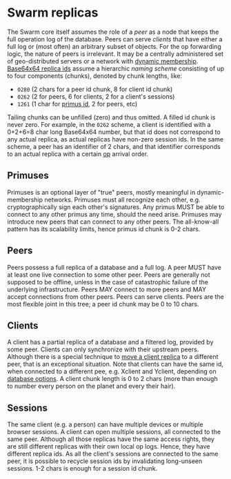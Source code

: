# Swarm replicas

The Swarm core itself assumes the role of a *peer* as a node that keeps the full operation log of the database.
Peers can serve *clients* that have either a full log or (most often) an arbitrary subset of objects.
For the op forwarding logic, the nature of peers is irrelevant.
It may be a centrally administered set of geo-distributed servers or a network with [dynamic membership](peerage.md).
[Base64x64 replica ids](stamp.md) assume a hierarchic *naming scheme* consisting of up to four components (chunks), denoted by chunk lengths, like:
* `0280` (2 chars for a peer id chunk, 8 for client id chunk)
* `0262` (2 for peers, 6 for clients, 2 for a client's sessions)
* `1261` (1 char for [primus id](peerage.md), 2 for peers, etc)

Tailing chunks can be unfilled (zero) and thus omitted.
A filled id chunk is never zero.
For example, in the `0262` scheme, a client is identified with a 0+2+6=8 char long Base64x64 number, but that id does not correspond to any actual replica, as actual replicas have non-zero session ids.
In the same scheme, a peer has an identifier of 2 chars, and that identifier corresponds to an actual replica with a certain [op](op.md) arrival order.

## Primuses

Primuses is an optional layer of "true" peers, mostly meaningful in dynamic-membership networks.
Primuses must all recognize each other, e.g. cryptographically sign each other's signatures.
Any primus MUST be able to connect to any other primus any time, should the need arise.
Primuses may introduce new peers that can connect to any other peers.
The all-know-all pattern has its scalability limits, hence primus id chunk is 0-2 chars.

## Peers

Peers possess a full replica of a database and a full log.
A peer MUST have at least one live connection to some other peer.
Peers are generally not supposed to be offline, unless in the case of catastrophic failure of the underlying infrastructure.
Peers MAY connect to more peers and MAY accept connections from other peers.
Peers can serve clients.
Peers are the most flexible joint in this tree; a peer id chunk may be 0 to 10 chars.

## Clients

A client has a partial replica of a database and a filtered log, provided by some peer.
Clients can only synchronize with their upstream peers.
Although there is a special technique to [move a client replica](handover.md) to a different peer, that is an exceptional situation.
Note that clients can have the same id, when connected to a different pee, e.g. Xclient and Yclient, depending on [database options](options.md).
A client chunk length is 0 to 2 chars (more than enough to number every person on the planet and every their hair).

## Sessions

The same client (e.g. a person) can have multiple devices or multiple browser sessions.
A client can open multiple sessions, all connected to the same peer.
Although all those replicas have the same access rights, they are still different replicas with their own local op logs.
Hence, they have different replica ids.
As all the client's sessions are connected to the same peer, it is possible to recycle session ids by invalidating long-unseen sessions.
1-2 chars is enough for a session id chunk.
